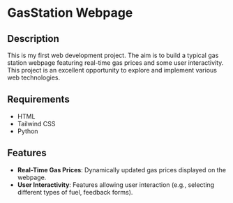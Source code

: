 # GasStation Webpage

## Description
This is my first web development project. The aim is to build a typical gas station webpage featuring real-time gas prices and some user interactivity. This project is an excellent opportunity to explore and implement various web technologies.

## Requirements
- HTML
- Tailwind CSS
- Python

## Features
- **Real-Time Gas Prices**: Dynamically updated gas prices displayed on the webpage.
- **User Interactivity**: Features allowing user interaction (e.g., selecting different types of fuel, feedback forms).











